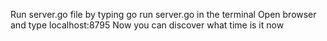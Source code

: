 Run server.go file by typing go run server.go in the terminal
Open browser and type localhost:8795
Now you can discover what time is it now
